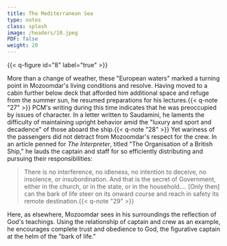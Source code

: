 ```yaml
---
title: The Mediterranean Sea
type: notes
class: splash
image: /headers/10.jpeg
PDF: false
weight: 20
---
```


{{< q-figure id="8" label="true" >}}

More than a change of weather, these "European waters" marked a turning
point in Mozoomdar's living conditions and resolve. Having moved to a
cabin further below deck that afforded him additional space and refuge
from the summer sun, he resumed preparations for his
lectures.{{< q-note "27" >}} PCM's writing during this time indicates that he was
preoccupied by issues of character. In a letter written to Saudamini, he
laments the difficulty of maintaining upright behavior amid the "luxury
and sport and decadence" of those aboard the ship.{{< q-note "28" >}} Yet wariness of
the passengers did not detract from Mozoomdar's respect for the crew. In
an article penned for *The Interpreter*, titled "The Organisation of a
British Ship," he lauds the captain and staff for so efficiently
distributing and pursuing their responsibilities:

> There is no interference, no idleness, no intention to deceive, no
insolence, or insubordination. And that is the secret of Government,
either in the church, or in the state, or in the household.... \[Only
then\] can the bark of life steer on its onward course and reach in
safety its remote destination.{{< q-note "29" >}}

Here, as elsewhere, Mozoomdar sees in his surroundings the reflection of
God's teachings. Using the relationship of captain and crew as an
example, he encourages complete trust and obedience to God, the
figurative captain at the helm of the "bark of life."
